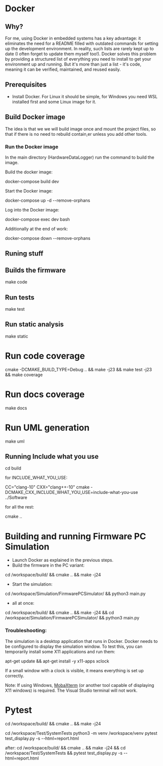 # Docker

## Why?
For me, using Docker in embedded systems has a key advantage: it eliminates the need for a README filled with outdated commands for setting up the development environment. In reality, such lists are rarely kept up to date (I often forget to update them myself too!). Docker solves this problem by providing a structured list of everything you need to install to get your environment up and running. But it's more than just a list - it's code, meaning it can be verified, maintained, and reused easily.

## Prerequisites

* Install Docker. For Linux it should be simple, for Windows you need WSL installed first and some Linux image for it.

## Build Docker image

The idea is that we we will build image once and mount the project files, so that if there is no need to rebuild contain,er unless you add other tools.

### Run the Docker image

In the main directory (HardwareDataLogger) run the command to build the image.

Build the docker image:

docker-compose build dev

Start the Docker image:

docker-compose up -d --remove-orphans

Log into the Docker image:

docker-compose exec dev bash

Additionally at the end of work:

docker-compose down --remove-orphans

## Runing stuff

## Builds the firmware

make code

## Run tests

make test

## Run static analysis

make static

# Run code coverage

cmake -DCMAKE_BUILD_TYPE=Debug .. && make -j23 && make test -j23 && make coverage

# Run docs coverage

make docs

# Run UML generation

make uml

## Running Include what you use 

cd build

for INCLUDE_WHAT_YOU_USE:

CC="clang-10" CXX="clang++-10" cmake -DCMAKE_CXX_INCLUDE_WHAT_YOU_USE=include-what-you-use ../Software

for all the rest:

cmake ..


# Building and running Firmware PC Simulation

* Launch Docker as explained in the previous steps.
* Build the firmware in the PC variant:

cd /workspace/build/ && cmake .. && make -j24

* Start the simulation:

cd /workspace/Simulation/FirmwarePCSimulator/ && python3 main.py

* all at once:

cd /workspace/build/ && cmake .. && make -j24 && cd /workspace/Simulation/FirmwarePCSimulator/ && python3 main.py


### Troubleshooting:
The simulation is a desktop application that runs in Docker. Docker needs to be configured to display the simulation window. To test this, you can temporarily install some X11 applications and run them:

apt-get update && apt-get install -y x11-apps
xclock

If a small window with a clock is visible, it means everything is set up correctly.

Note: If using Windows, [MobaXterm](https://mobaxterm.mobatek.net/download-home-edition.html) (or another tool capable of displaying X11 windows) is required. The Visual Studio terminal will not work.

# Pytest

cd /workspace/build/ && cmake .. && make -j24

cd /workspace/Test/SystemTests
python3 -m venv /workspace/venv
pytest test_display.py -s  --html=report.html


after:
cd /workspace/build/ && cmake .. && make -j24 && cd /workspace/Test/SystemTests && pytest test_display.py -s  --html=report.html




